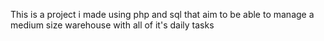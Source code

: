 This is a project i made using php and sql that aim to be able to manage a medium size warehouse with all of it's daily tasks
